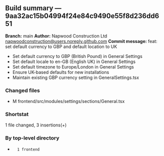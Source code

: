 ## Build summary — 9aa32ac15b04994f24e84c9490e55f8d236dd651

**Branch:** main
**Author:** Napwood Construction Ltd <napwoodconstruction@users.noreply.github.com>
**Commit message:** feat: set default currency to GBP and default location to UK

- Set default currency to GBP (British Pound) in General Settings
- Set default locale to en-GB (English UK) in General Settings
- Set default timezone to Europe/London in General Settings
- Ensure UK-based defaults for new installations
- Maintain existing GBP currency setting in GeneralSettings.tsx

### Changed files
 - M	frontend/src/modules/settings/sections/General.tsx

### Shortstat
 1 file changed, 3 insertions(+)

### By top-level directory
 -       1 frontend
